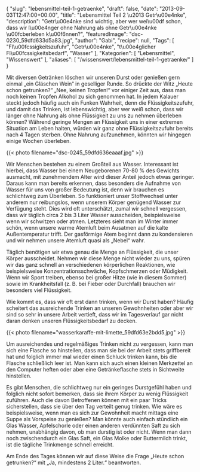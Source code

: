 {
    "slug": "lebensmittel-teil-1-getraenke",
    "draft": false,
    "date": "2013-09-03T12:47:00+00:00",
    "title": "Lebensmittel Teil 2 \u2013 Getr\u00e4nke",
    "description": "Getr\u00e4nke sind wichtig, aber wer wei\u00df schon, dass wir l\u00e4nger ohne Nahrung als ohne Getr\u00e4nke \u00fcberleben k\u00f6nnen?",
    "featuredImage": "dsc-0230_59dfd633d5a83.jpg",
    "author": "Gabi",
    "recipe": null,
    "Tags": [
        "Fl\u00fcssigkeitszufuhr",
        "Getr\u00e4nke",
        "t\u00e4glicher Fl\u00fcssigkeitsbedarf",
        "Wasser"
    ],
    "Kategorien": [
        "Lebensmittel",
        "Wissenswert"
    ],
    "aliases": [
        "\/wissenswert\/lebensmittel-teil-1-getraenke\/"
    ]
}

Mit diversen Getränken löschen wir unseren Durst oder genießen gern einmal &#8222;ein Gläschen Wein&#8220; in geselliger Runde. So drückte der Witz &#8222;Heute schon getrunken?&#8220; &#8222;Nee, keinen Tropfen!&#8220; vor einiger Zeit aus, dass man noch keinen Tropfen Alkohol zu sich genommen hat. In jedem Kalauer steckt jedoch häufig auch ein Funken Wahrheit, denn die Flüssigkeitszufuhr, und damit das Trinken, ist lebenswichtig, aber wer weiß schon, dass wir länger ohne Nahrung als ohne Flüssigkeit zu uns zu nehmen überleben können? Während geringe Mengen an Flüssigkeit uns in einer extremen Situation am Leben halten, würden wir ganz ohne Flüssigkeitszufuhr bereits nach 4 Tagen sterben. Ohne Nahrung aufzunehmen, könnten wir hingegen einige Wochen überleben.

{{< photo filename="dsc-0245_59dfd636eaaaf.jpg" >}}

Wir Menschen bestehen zu einem Großteil aus Wasser. Interessant ist hierbei, dass Wasser bei einem Neugeborenen 70-80 % des Gewichts ausmacht, mit zunehmendem Alter wird dieser Anteil jedoch etwas geringer. Daraus kann man bereits erkennen, dass besonders die Aufnahme von Wasser für uns von großer Bedeutung ist, denn wir brauchen es schlichtweg zum Überleben. So funktioniert unser Stoffwechsel unter anderem nur reibungslos, wenn unserem Körper genügend Wasser zur Verfügung steht. Dies wird oft unterschätzt, zumal wir schnell vergessen, dass wir täglich circa 2 bis 3 Liter Wasser ausscheiden, beispielsweise wenn wir schwitzen oder atmen. Letzteres sieht man im Winter immer schön, wenn unsere warme Atemluft beim Ausatmen auf die kalte Außentemperatur trifft. Der gasförmige Atem beginnt dann zu kondensieren und wir nehmen unsere Atemluft quasi als &#8222;Nebel&#8220; wahr.

Täglich benötigen wir etwa genau die Menge an Flüssigkeit, die unser Körper ausscheidet. Nehmen wir diese Menge nicht wieder zu uns, spüren wir das ganz schnell an verschiedenen körperlichen Reaktionen, wie beispielsweise Konzentrationsschwäche, Kopfschmerzen oder Müdigkeit. Wenn wir Sport treiben, ebenso bei großer Hitze (wie in diesem Sommer) sowie im Krankheitsfall (z. B. bei Fieber oder Durchfall) brauchen wir besonders viel Flüssigkeit.

Wie kommt es, dass wir oft erst dann trinken, wenn wir Durst haben? Häufig scheitert das ausreichende Trinken an unseren Gewohnheiten oder aber wir sind so sehr in unsere Arbeit vertieft, dass wir im Tagesverlauf gar nicht daran denken unseren Flüssigkeitsbedarf zu decken.

{{< photo filename="wasserkaraffe-mit-limette_59dfd63e2bdd5.jpg" >}}

Um ausreichendes und regelmäßiges Trinken nicht zu vergessen, kann man sich eine Flasche so hinstellen, dass man sie bei der Arbeit stets griffbereit hat und folglich immer mal wieder einen Schluck trinken kann, bis die Flasche schließlich leer ist. Man kann sich auch einen kleinen Merkzettel an den Computer heften oder aber eine Getränkeflasche stets in Sichtweite hinstellen.

Es gibt Menschen, die schlichtweg nur ein geringes Durstgefühl haben und folglich nicht sofort bemerken, dass sie ihrem Körper zu wenig Flüssigkeit zuführen. Auch die davon Betroffenen können mit ein paar Tricks sicherstellen, dass sie über den Tag verteilt genug trinken. Wie wäre es beispielsweise, wenn man es sich zur Gewohnheit macht mittags eine Suppe als Vorspeise zu genießen? Man könnte auch einfach stündlich ein Glas Wasser, Apfelschorle oder einen anderen verdünnten Saft zu sich nehmen, unabhängig davon, ob man durstig ist oder nicht. Wenn man dann noch zwischendurch ein Glas Saft, ein Glas Molke oder Buttermilch trinkt, ist die tägliche Trinkmenge schnell erreicht.

Am Ende des Tages können wir auf diese Weise die Frage &#8222;Heute schon getrunken?&#8220; mit &#8222;Ja, mindestens 2 Liter.&#8220; beantworten.